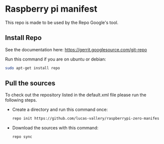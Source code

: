 # Raspberry pi manifest

This repo is made to be used by the Repo Google's tool.

## Install Repo
See the documentation here: https://gerrit.googlesource.com/git-repo

Run this command if you are on ubuntu or debian:
```bash
sudo apt-get install repo
```


## Pull the sources
To check out the repository listed in the default.xml file please run the following steps.

* Create a directory and run this command once:
    ```bash
    repo init https://github.com/lucas-vallery/raspberrypi-zero-manifest
    ```

* Download the sources with this command:
    ```bash
    repo sync
    ```
